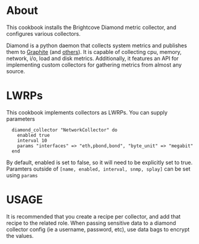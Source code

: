 About
=====

This cookbook installs the Brightcove Diamond metric collector, and configures various collectors.

Diamond is a python daemon that collects system metrics and publishes them to
[Graphite](https://github.com/BrightcoveOS/Diamond/wiki/handler-GraphiteHandler)
(and [others](https://github.com/BrightcoveOS/Diamond/wiki/Handlers)). It is
capable of collecting cpu, memory, network, i/o, load and disk metrics.  Additionally,
it features an API for implementing custom collectors for gathering metrics from almost any source.

LWRPs
===========
This cookbook implements collectors as LWRPs. You can supply parameters

```
  diamond_collector "NetworkCollector" do
    enabled true
    interval 10
    params "interfaces" => "eth,pbond,bond", "byte_unit" => "megabit"
  end
```

By default, enabled is set to false, so it will need to be explicitly set to true.
Paramters outside of ```[name, enabled, interval, snmp, splay]``` can be set using ```params```

USAGE
=====
It is recommended that you create a recipe per collector, and add that recipe to the related role.
When passing sensitive data to a diamond collector config (ie a username, password, etc), use data bags 
to encrypt the values.

